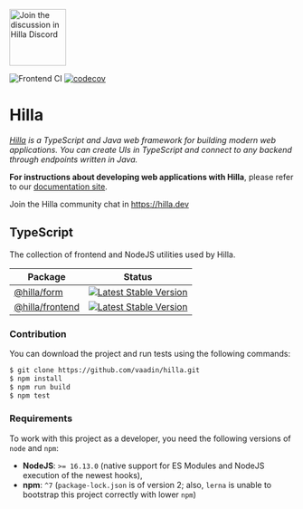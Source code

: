 <a target="_blank" href="https://hilla.dev"><img src="https://discord.com/assets/e4923594e694a21542a489471ecffa50.svg" width="100" alt="Join the discussion in Hilla Discord"></img></a>

![Frontend CI](https://github.com/vaadin/hilla/actions/workflows/ts.yml/badge.svg)
[![codecov](https://codecov.io/gh/vaadin/fusion/branch/main/graph/badge.svg?token=PQMTMS8ECC)](https://codecov.io/gh/vaadin/hilla)

Hilla
======
*[Hilla](https://hilla.dev) is a TypeScript and Java web framework for building modern web applications. You can create UIs in TypeScript and connect to any backend through endpoints written in Java.*

**For instructions about developing web applications with Hilla**, please refer to our [documentation site](https://vaadin.com/docs/latest/fusion/overview).

Join the Hilla community chat in https://hilla.dev

## TypeScript

The collection of frontend and NodeJS utilities used by Hilla.

| Package                 | Status |
|-------------------------|--------|
| [@hilla/form](./packages/ts/form) | [![Latest Stable Version](https://img.shields.io/npm/v/@hilla/form.svg)](https://www.npmjs.com/package/@hilla/form) |
| [@hilla/frontend](./packages/ts/hilla-frontend) | [![Latest Stable Version](https://img.shields.io/npm/v/@hilla/frontend.svg)](https://www.npmjs.com/package/@hilla/frontend) |

### Contribution

You can download the project and run tests using the following commands:
```bash
$ git clone https://github.com/vaadin/hilla.git
$ npm install
$ npm run build
$ npm test
```

### Requirements

To work with this project as a developer, you need the following versions of `node` and `npm`:

- **NodeJS**: `>= 16.13.0` (native support for ES Modules and NodeJS execution of the newest hooks),
- **npm**: `^7` (`package-lock.json` is of version 2; also, `lerna` is unable to bootstrap this project correctly with lower `npm`)
